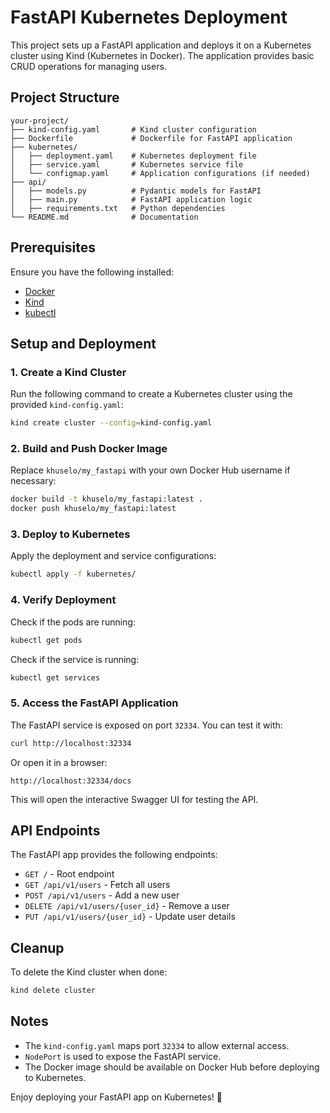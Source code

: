 # FastAPI Kubernetes Deployment

This project sets up a FastAPI application and deploys it on a Kubernetes cluster using Kind (Kubernetes in Docker). The application provides basic CRUD operations for managing users.

## Project Structure
```
your-project/
├── kind-config.yaml       # Kind cluster configuration
├── Dockerfile             # Dockerfile for FastAPI application
├── kubernetes/
│   ├── deployment.yaml    # Kubernetes deployment file
│   ├── service.yaml       # Kubernetes service file
│   └── configmap.yaml     # Application configurations (if needed)
├── api/
│   ├── models.py          # Pydantic models for FastAPI
│   ├── main.py            # FastAPI application logic
│   ├── requirements.txt   # Python dependencies
└── README.md              # Documentation
```

## Prerequisites
Ensure you have the following installed:
- [Docker](https://www.docker.com/)
- [Kind](https://kind.sigs.k8s.io/)
- [kubectl](https://kubernetes.io/docs/tasks/tools/)

## Setup and Deployment

### 1. Create a Kind Cluster
Run the following command to create a Kubernetes cluster using the provided `kind-config.yaml`:
```sh
kind create cluster --config=kind-config.yaml
```

### 2. Build and Push Docker Image
Replace `khuselo/my_fastapi` with your own Docker Hub username if necessary:
```sh
docker build -t khuselo/my_fastapi:latest .
docker push khuselo/my_fastapi:latest
```

### 3. Deploy to Kubernetes
Apply the deployment and service configurations:
```sh
kubectl apply -f kubernetes/
```

### 4. Verify Deployment
Check if the pods are running:
```sh
kubectl get pods
```
Check if the service is running:
```sh
kubectl get services
```

### 5. Access the FastAPI Application
The FastAPI service is exposed on port `32334`. You can test it with:
```sh
curl http://localhost:32334
```
Or open it in a browser:
```
http://localhost:32334/docs
```
This will open the interactive Swagger UI for testing the API.

## API Endpoints
The FastAPI app provides the following endpoints:

- `GET /` - Root endpoint
- `GET /api/v1/users` - Fetch all users
- `POST /api/v1/users` - Add a new user
- `DELETE /api/v1/users/{user_id}` - Remove a user
- `PUT /api/v1/users/{user_id}` - Update user details

## Cleanup
To delete the Kind cluster when done:
```sh
kind delete cluster
```

## Notes
- The `kind-config.yaml` maps port `32334` to allow external access.
- `NodePort` is used to expose the FastAPI service.
- The Docker image should be available on Docker Hub before deploying to Kubernetes.

Enjoy deploying your FastAPI app on Kubernetes! 🚀

